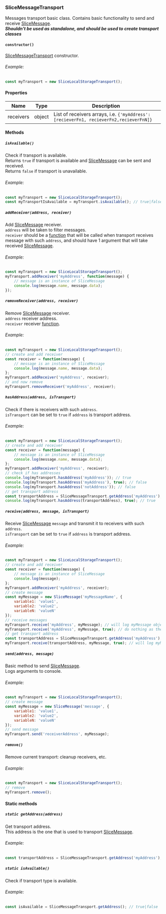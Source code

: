### SliceMessageTransport

Messages transport basic class. Contains basic functionality to send and receive [SliceMessage](SliceMessage.markdown).  
***Shouldn't be used as standalone, and should be used to create transport classes***

#### `constructor()`

[SliceMessageTransport](#slicemessagetransport) constructor.  

###### Example:

```javascript
const myTransport = new SliceLocalStorageTransport();
```

#### Properties

| Name | Type | Description |
| --- | --- | --- |
| receivers | object | List of receivers arrays, i.e. `{'myAddress': [recieverFn1, recieverFn2,recieverFnN]}` |

#### Methods

##### `isAvailable()`

Check if transport is available.  
Returns `true` if transport is available and [SliceMessage](SliceMessage.markdown) can be sent and received.  
Returns `false` if transport is unavailable. 

###### Example:

```javascript
const myTransport = new SliceLocalStorageTransport();
const myTransportIsAvailable = myTransport.isAvailable(); // true|false
```

##### `addReceiver(address, receiver)`

Add [SliceMessage](SliceMessage.markdown) receiver.  
`address` will be taken to filter messages.  
`receiver` should be a [function](https://developer.mozilla.org/docs/Web/JavaScript/Guide/Functions) that will be called when transport receives message with such `address`, and should have 1 argument that will take received [SliceMessage](SliceMessage.markdown).

###### Example:

```javascript
const myTransport = new SliceLocalStorageTransport();
myTransport.addReceiver('myAddress', function(message) {
    // message is an instance of SliceMessage
    console.log(message.name, message.data);
});
```

##### `removeReceiver(address, receiver)`

Remove [SliceMessage](SliceMessage.markdown) receiver.  
`address` receiver address.  
`receiver` receiver [function](https://developer.mozilla.org/docs/Web/JavaScript/Guide/Functions).

###### Example:

```javascript
const myTransport = new SliceLocalStorageTransport();
// create and add receiver
const receiver = function(message) {
    // message is an instance of SliceMessage
    console.log(message.name, message.data);
};
myTransport.addReceiver('myAddress', receiver);
// and now remove
myTransport.removeReceiver('myAddress', receiver);
```

##### `hasAddress(address, isTransport)`

Check if there is receivers with such `address`.  
`isTransport` can be set to `true` if `address` is transport address.

###### Example:

```javascript
const myTransport = new SliceLocalStorageTransport();
// create and add receiver
const receiver = function(message) {
    // message is an instance of SliceMessage
    console.log(message.name, message.data);
};
myTransport.addReceiver('myAddress', receiver);
// check if has addresses
console.log(myTransport.hasAddress('myAddress')); // true
console.log(myTransport.hasAddress('myAddress'), true); // false
console.log(myTransport.hasAddress('notAddress')); // false
// get transport address
const transportAddress = SliceMessageTransport.getAddress('myAddress');
console.log(myTransport.hasAddress(transportAddress), true); // true
```

##### `receive(address, message, isTransport)`

Receive [SliceMessage](SliceMessage.markdown) `message` and transmit it to receivers with such `address`.  
`isTransport` can be set to `true` if `address` is transport address.

###### Example:

```javascript
const myTransport = new SliceLocalStorageTransport();
// create and add receiver
const receiver = function(message) {
    // message is an instance of SliceMessage
    console.log(message);
};
myTransport.addReceiver('myAddress', receiver);
// create message
const myMessage = new SliceMessage('myMessageName', {
    variable1: 'value1',
    variable2: 'value2',
    variableN: 'valueN'
});
// receive messages
myTransport.receive('myAddress', myMessage); // will log myMessage object
myTransport.receive('myAddress', myMessage, true); // do nothing as there is no such receiver
// get transport address
const transportAddress = SliceMessageTransport.getAddress('myAddress');
myTransport.receive(transportAddress, myMessage, true); // will log myMessage object
```

##### `send(address, message)`

Basic method to send [SliceMessage](SliceMessage.markdown).  
Logs arguments to console.

###### Example:

```javascript
const myTransport = new SliceLocalStorageTransport();
// create message
const myMessage = new SliceMessage('message', {
    variable1: 'value1',
    variable2: 'value2',
    variableN: 'valueN'
});
// send message
myTransport.send('receiverAddress', myMessage);
```

##### `remove()`

Remove current transport: cleanup receivers, etc.

###### Example:

```javascript
const myTransport = new SliceLocalStorageTransport();
// remove
myTransport.remove();
```

#### Static methods

##### `static getAddress(address)`

Get transport address.  
This address is the one that is used to transport [SliceMessage](SliceMessage.markdown).

###### Example:

```javascript
const transportAddress = SliceMessageTransport.getAddress('myAddress');
```

##### `static isAvailable()`

Check if transport type is available.

###### Example:
```javascript
const isAvailable = SliceMessageTransport.getAddress(); // true|false
```